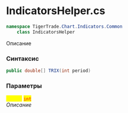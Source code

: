 
# IndicatorsHelper.cs
```csharp
namespace TigerTrade.Chart.Indicators.Common  
    class IndicatorsHelper
```

Описание

### Синтаксис
```csharp
public double[] TRIX(int period)
```

### Параметры  
<mark style="color:yellow;">**`period`**</mark> <mark style="color:red;">`int`</mark>  
 *Описание*  
  

                    
                    